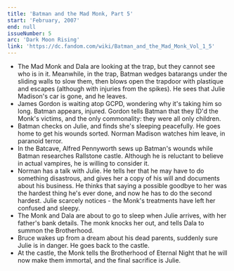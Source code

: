 ```yaml
---
title: 'Batman and the Mad Monk, Part 5'
start: 'February, 2007'
end: null
issueNumber: 5
arc: 'Dark Moon Rising'
link: 'https://dc.fandom.com/wiki/Batman_and_the_Mad_Monk_Vol_1_5'
---
```


- The Mad Monk and Dala are looking at the trap, but they cannot see who is in it. Meanwhile, in the trap, Batman wedges batarangs under the sliding walls to slow them, then blows open the trapdoor with plastique and escapes (although with injuries from the spikes). He sees that Julie Madison's car is gone, and he leaves.
- James Gordon is waiting atop GCPD, wondering why it's taking him so long. Batman appears, injured. Gordon tells Batman that they ID'd the Monk's victims, and the only commonality: they were all only children.
- Batman checks on Julie, and finds she's sleeping peacefully. He goes home to get his wounds sorted. Norman Madison watches him leave, in paranoid terror.
- In the Batcave, Alfred Pennyworth sews up Batman's wounds while Batman researches Rallstone castle. Although he is reluctant to believe in actual vampires, he is willing to consider it.
- Norman has a talk with Julie. He tells her that he may have to do something disastrous, and gives her a copy of his will and documents about his business. He thinks that saying a possible goodbye to her was the hardest thing he's ever done, and now he has to do the second hardest. Julie scarcely notices - the Monk's treatments have left her confused and sleepy.
- The Monk and Dala are about to go to sleep when Julie arrives, with her father's bank details. The monk knocks her out, and tells Dala to summon the Brotherhood.
- Bruce wakes up from a dream about his dead parents, suddenly sure Julie is in danger. He goes back to the castle.
- At the castle, the Monk tells the Brotherhood of Eternal Night that he will now make them immortal, and the final sacrifice is Julie.
